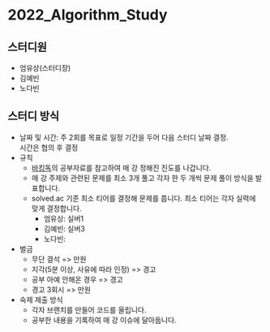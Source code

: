 # 2022_Algorithm_Study

## 스터디원
- 엄유상(스터디장)
- 김예빈
- 노다빈

## 스터디 방식
- 날짜 및 시간: 주 2회를 목표로 일정 기간을 두어 다음 스터디 날짜 결정.  
시간은 협의 후 결정
- 규칙
   - [바킹독]()의 공부자료를 참고하여 매 강 정해진 진도를 나갑니다.
   - 매 강 주제와 관련된 문제를 최소 3개 풀고 각자 한 두 개씩 문제 풀이 방식을 발표합니다.
   - solved.ac 기준 최소 티어를 결정해 문제를 풉니다. 최소 티어는 각자 실력에 맞게 결정합니다.
      - 엄유상: 실버1
      - 김예빈: 실버3
      - 노다빈: 
- 벌금
   - 무단 결석 => 만원
   - 지각(5분 이상, 사유에 따라 인정) => 경고
   - 공부 아예 안해온 경우 => 경고
   - 경고 3회시 => 만원
- 숙제 제출 방식
   - 각자 브랜치를 만들어 코드를 올립니다.
   - 공부한 내용을 기록하여 매 강 이슈에 달아둡니다.
